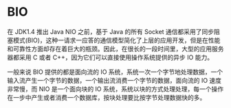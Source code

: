 # BIO

在 JDK1.4 推出 Java NIO 之前，基于 Java 的所有 Socket 通信都采用了同步阻塞模式(BIO)，这种一请求一应答的通信模型简化了上层的应用开发，但是在性能和可靠性方面却存在着巨大的瓶颈。因此，在很长的一段时间里，大型的应用服务器都采用 C 或者 C++，因为它们可以直接使用操作系统提供的异步 IO 能力。

一般来说 BIO 提供的都是面向流的 IO 系统，系统一次一个字节地处理数据，一个输入流产生一个字节的数据，一个输出流消费一个字节的数据，面向流的 IO 速度非常慢，而 NIO 是一个面向块的 IO 系统，系统以块的方式处理处理，每一个操作在一步中产生或者消费一个数据库，按块处理要比按字节处理数据快的多。
